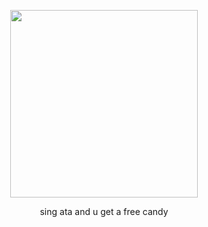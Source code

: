 <p align="center">
  <img src="https://github.com/user-attachments/assets/e30cbbdb-e627-44eb-b180-675a4d6d6242"width="300">
</p>
<p align="center">
sing ata and u get a free candy
</p>


